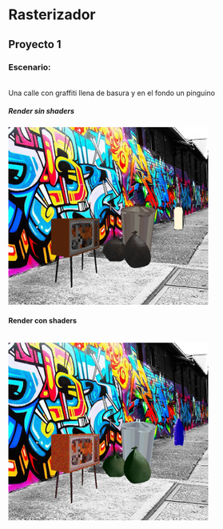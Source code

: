 # Rasterizador

## Proyecto 1

### Escenario:
<br>
Una calle con graffiti llena de basura y en el fondo un pinguino
<br> 

##### Render sin shaders
<img src='output/no-shaders.bmp' width='400px'>

#### Render con shaders
<br><img src='output/con-shaders.bmp' width='400px'>
